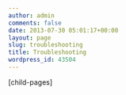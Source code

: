 ```yaml
---
author: admin
comments: false
date: 2013-07-30 05:01:17+00:00
layout: page
slug: troubleshooting
title: Troubleshooting
wordpress_id: 43504
---
```


[child-pages]
